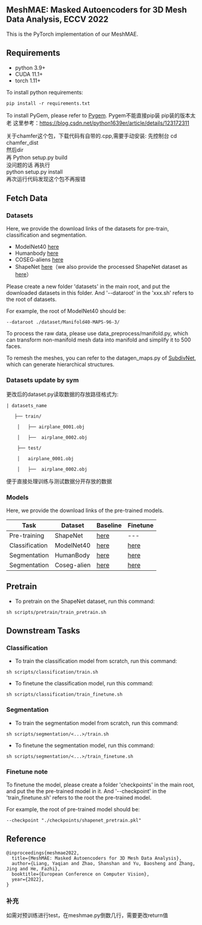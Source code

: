 ## MeshMAE: Masked Autoencoders for 3D Mesh Data Analysis, ECCV 2022
This is the PyTorch implementation of our MeshMAE.
## Requirements

* python 3.9+
* CUDA 11.1+
* torch 1.11+

To install python requirements:
```setup
pip install -r requirements.txt
```


To install PyGem, please refer to [Pygem](https://github.com/mathLab/PyGeM).
 Pygem不能直接pip装  pip装的版本太老
 这里参考：https://blog.csdn.net/python1639er/article/details/123172311
 
 
 关于chamfer这个包，下载代码有自带的.cpp,需要手动安装:
 先控制台 cd chamfer_dist    
 然后dir    
 再 Python setup.py build    
 没问题的话 再执行   
 python setup.py install   
 再次运行代码发现这个包不再报错


## Fetch Data
### Datasets
Here, we provide the download links of the datasets for pre-train, classification and segmentation. 

- ModelNet40 [here](https://drive.google.com/file/d/1Cf5zQqN-kAXF7OiZZ0hNNPT59J-Ijy-i/view?usp=sharing)
- Humanbody [here](https://drive.google.com/file/d/1XaqMC8UrIZ_N77gN83PI3VK03G5IJskt/view?usp=sharing)
- COSEG-aliens [here](https://drive.google.com/file/d/12QCv2IUySoSzxeuvERGzgmE7YY3QzjfW/view?usp=sharing)
- ShapeNet [here](https://shapenet.org)（we also provide the processed ShapeNet dataset as [here](https://pan.baidu.com/s/1w044bIgiCMY0WXD9QviUJg?pwd=ufb9)）




Please create a new folder 'datasets' in the main root, and put the downloaded datasets in this folder. And '--dataroot' in the 'xxx.sh' refers to the root of datasets. 

For example, the root of ModelNet40 should be:

```
--dataroot ./dataset/Manifold40-MAPS-96-3/ 
```


To process the raw data, please use data_preprocess/manifold.py, which can transform non-manifold mesh data into manifold and simplify it to 500 faces.

To remesh the meshes, you can refer to the datagen_maps.py of [SubdivNet](https://github.com/lzhengning/SubdivNet), which can generate hierarchical structures.
### Datasets update by sym
更改后的dataset.py读取数据的存放路径格式为:

```
| datasets_name     

   ├── train/
   
    │   ├── airplane_0001.obj
    
    │   ├──  airplane_0002.obj
    
    ├── test/
    
    │   airplane_0001.obj
    
    │   ├──  airplane_0002.obj
 ```
                  
便于直接处理训练与测试数据分开存放的数据


### Models
Here, we provide the download links of the pre-trained models.

| Task              | Dataset        | Baseline                                                                                   | Finetune                                                                                   |      
|-------------------|----------------|--------------------------------------------------------------------------------------------|--------------------------------------------------------------------------------------------|
| Pre-training      | ShapeNet       | [here](https://drive.google.com/file/d/1MOGlOfacoRL6ZrF4AAyB6akmio4Ek3es/view?usp=sharing) |---                                                                                        |
| Classification    | ModelNet40     | [here](https://drive.google.com/file/d/1gvqqnBR9EpWmoOgbe5lINc-6pfpim-uI/view?usp=sharing) | [here](https://drive.google.com/file/d/1kuo_Wz5lFDq7RZNUCI6LhK6q0szfyqfU/view?usp=sharing) |
| Segmentation      | HumanBody      | [here](https://drive.google.com/file/d/1WgPGiVqR891UF33S8s2QlsgWwyQLuilP/view?usp=sharing) | [here](https://drive.google.com/file/d/1q7yeBpMTuHhIeKXn8K_7ofAZ9pum9xot/view?usp=sharing)                                                                                   |
| Segmentation      | Coseg-alien    | [here](https://drive.google.com/file/d/1UyDwkDtkU9eFAuv8nPT_M35Y6SnalVTI/view?usp=sharing) | [here](https://drive.google.com/file/d/1PN6PBqWaBZ4zmiq3omCkEzMNonVovfQX/view?usp=sharing) |


## Pretrain


* To pretrain on the ShapeNet dataset, run this command:
```
sh scripts/pretrain/train_pretrain.sh
```
 


## Downstream Tasks

### Classification

* To train the classification model from scratch, run this command:

```
sh scripts/classification/train.sh
```

* To finetune the classification model, run this command:
```
sh scripts/classification/train_finetune.sh
```


### Segmentation

* To train the segmentation model from scratch, run this command:

```
sh scripts/segmentation/<...>/train.sh
```

* To finetune the segmentation model, run this command:

```
sh scripts/segmentation/<...>/train_finetune.sh
```


### Finetune note 
To finetune the model, please create a folder 'checkpoints' in the main root, and put the
the pre-trained model in it. And '--checkpoint' in the 'train_finetune.sh' refers to the root the pre-trained model.

For example, the root of pre-trained model should be:

```
--checkpoint "./checkpoints/shapenet_pretrain.pkl"
```

## Reference
```
@inproceedings{meshmae2022,
  title={MeshMAE: Masked Autoencoders for 3D Mesh Data Analysis},
  author={Liang, Yaqian and Zhao, Shanshan and Yu, Baosheng and Zhang, Jing and He, Fazhi},
  booktitle={European Conference on Computer Vision},
  year={2022},
}
```
### 补充
如需对预训练进行test，在meshmae.py倒数几行，需要更改return值

